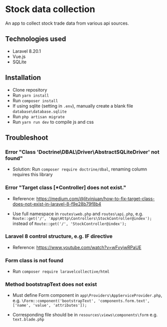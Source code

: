 # Stock data collection

An app to collect stock trade data from various api sources.

## Technologies used

* Laravel 8.20.1
* Vue.js
* SQLite

## Installation

* Clone repository
* Run ```yarn install```
* Run ```composer install```
* If using sqlite (setting in `.env`), manually create a blank file `database\database.sqlite`
* Run ```php artisan migrate```
* Run ```yarn run dev``` to compile js and css


## Troubleshoot

### Error "Class 'Doctrine\DBAL\Driver\AbstractSQLiteDriver' not found"

* Solution: Run `composer require doctrine/dbal`, renaming column requires this library

### Error "Target class [*Controller] does not exist."

* Reference: https://medium.com/@litvinjuan/how-to-fix-target-class-does-not-exist-in-laravel-8-f9e28b79f8b4

* Use full namespace in `routes\web.php` and `routes\api.php`, e.g. `Route::get('/', 'App\Http\Controllers\StockController@index');` instead of `Route::get('/', 'StockController@index');`

### Laravel 8 control structure, e.g. IF directive

* Reference: https://www.youtube.com/watch?v=wFvyjwRPaUE

### Form class is not found

* Run `composer require laravelcollective/html`

### Method bootstrapText does not exist

* Must define Form component in `app\Providers\AppServiceProvider.php`, e.g. `\Form::component('bootstrapText', 'components.form.text', ['name', 'value', 'attributes']);`

* Corresponding file should be in `resources\views\components\form` e.g. `text.blade.php`